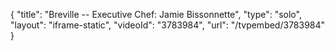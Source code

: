 {
    "title": "Breville -- Executive Chef: Jamie Bissonnette",
    "type": "solo",
    "layout": "iframe-static",
    "videoId": "3783984",
    "url": "\/tvpembed\/3783984"
}